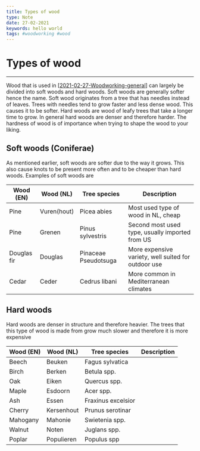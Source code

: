 ```yaml
---
title: Types of wood
type: Note
date: 27-02-2021
keywords: hello world
tags: #woodworking #wood
---
```

# Types of wood
***
Wood that is used in [[2021-02-27-Woodworking-general]] can largely be divided into soft woods and hard woods. Soft woods are generally softer hence the name. Soft wood originates from a tree that has needles instead of leaves. Trees with needles tend to grow faster and less dense wood. This causes it to be softer. Hard woods are wood of leafy trees that take a longer time to grow. In general hard woods are denser and therefore harder. The hardness of wood is of importance when trying to shape the wood to your liking.
## Soft woods (Coniferae)
As mentioned earlier, soft woods are softer due to the way it grows. This also cause knots to be present more often and to be cheaper than hard woods. Examples of soft woods are

| Wood (EN) | Wood (NL) | Tree species | Description |
| --- | --- | --- | --- |
| Pine | Vuren(hout) |Picea abies  | Most used type of wood in NL, cheap|
| Pine | Grenen | Pinus sylvestris | Second most used type, usually imported from US |
| Douglas fir| Douglas | Pinaceae Pseudotsuga | More expensive variety, well suited for outdoor use |
|Cedar|Ceder| Cedrus libani | More common in Mediterranean climates |

## Hard woods
Hard woods are denser in structure and therefore heavier. The trees that this type of wood is made from grow much slower and therefore it is more expensive

| Wood (EN) | Wood (NL) | Tree species | Description |
| --- | --- | --- | --- |
| Beech | Beuken |Fagus sylvatica  | |
| Birch | Berken | Betula spp. |  |
| Oak | Eiken |  Quercus spp. |  |
|Maple|Esdoorn| Acer spp. |  |
|Ash|Essen| Fraxinus excelsior |  |
|Cherry|Kersenhout| Prunus serotinar | |
|Mahogany|Mahonie| Swietenia spp. | |
|Walnut|Noten| Juglans spp. | |
|Poplar|Populieren| Populus spp| |

[//begin]: # "Autogenerated link references for markdown compatibility"
[2021-02-27-Woodworking-general]: 2021-02-27-Woodworking-general.md "Woodworking"
[//end]: # "Autogenerated link references"